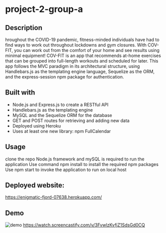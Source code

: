# project-2-group-a

## Description
hroughout the COVID-19 pandemic, fitness-minded individuals have had to find ways to work out throughout lockdowns and gym closures. With COV-FIT, you can work out from the comfort of your home and see results using minimal equipment! COV-FIT is an app that recommends at-home exercises that can be grouped into full-length workouts and scheduled for later. This app follows the MVC paradigm in its architectural structure, using Handlebars.js as the templating engine language, Sequelize as the ORM, and the express-session npm package for authentication.

## Built with
* Node.js and Express.js to create a RESTful API
* Handlebars.js as the templating engine
* MySQL and the Sequelize ORM for the database
* GET and POST routes for retrieving and adding new data
* Deployed using Heroku
* Uses at least one new library: npm FullCalendar

## Usage
clone the repo
Node.js framework and mySQL is required to run the application
Use command npm install to install the required npm packages
Use npm start to invoke the application to run on local host

## Deployed website:
https://enigmatic-fjord-07638.herokuapp.com/

## Demo
![demo](assets/COVID_Workout_Generator_Tracker.gif)
https://watch.screencastify.com/v/3FvwlzKvfjZ1SdsGd0CQ
